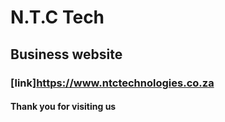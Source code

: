 # N.T.C Tech
## Business website
### [link]https://www.ntctechnologies.co.za
#### Thank you for visiting us
